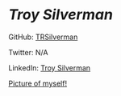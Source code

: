# *Troy Silverman*

GitHub: [TRSilverman](https://github.com/TRSilverman) 

Twitter: N/A

LinkedIn: [Troy Silverman](https://www.linkedin.com/pub/troy-silverman/63/b0b/9a4)

[Picture of myself!](https://scontent-b-sea.xx.fbcdn.net/hphotos-xfa1/v/t1.0-9/1441194_10152947275595962_3989784669466138376_n.jpg?oh=152a9a9a3d631b480c6906d2b4614c16&oe=552E6E65)